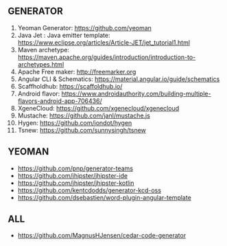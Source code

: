 
## GENERATOR

1. Yeoman Generator: https://github.com/yeoman
2. Java Jet : Java emitter template: https://www.eclipse.org/articles/Article-JET/jet_tutorial1.html
3. Maven archetype: https://maven.apache.org/guides/introduction/introduction-to-archetypes.html
4. Apache Free maker: http://freemarker.org
5. Angular CLI & Schematics: https://material.angular.io/guide/schematics
6. Scaffholdhub: https://scaffoldhub.io/
6. Android flavor: https://www.androidauthority.com/building-multiple-flavors-android-app-706436/
7. XgeneCloud: https://github.com/xgenecloud/xgenecloud
8. Mustache: https://github.com/janl/mustache.js
9. Hygen: https://github.com/jondot/hygen
10. Tsnew: https://github.com/sunnysingh/tsnew

## YEOMAN

- https://github.com/pnp/generator-teams
- https://github.com/jhipster/jhipster-ide
- https://github.com/jhipster/jhipster-kotlin
- https://github.com/kentcdodds/generator-kcd-oss
- https://github.com/dsebastien/word-plugin-angular-template

## ALL
- https://github.com/MagnusHJensen/cedar-code-generator
